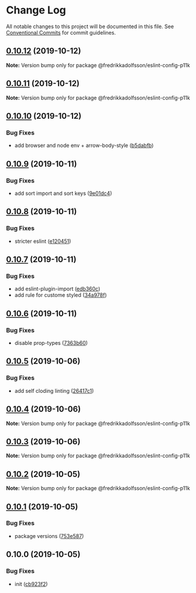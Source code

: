 # Change Log

All notable changes to this project will be documented in this file.
See [Conventional Commits](https://conventionalcommits.org) for commit guidelines.

## [0.10.12](https://github.com/fredrikkadolfsson/p11k/compare/@fredrikkadolfsson/eslint-config-p11k@0.10.11...@fredrikkadolfsson/eslint-config-p11k@0.10.12) (2019-10-12)

**Note:** Version bump only for package @fredrikkadolfsson/eslint-config-p11k





## [0.10.11](https://github.com/fredrikkadolfsson/p11k/compare/@fredrikkadolfsson/eslint-config-p11k@0.10.10...@fredrikkadolfsson/eslint-config-p11k@0.10.11) (2019-10-12)

**Note:** Version bump only for package @fredrikkadolfsson/eslint-config-p11k





## [0.10.10](https://github.com/fredrikkadolfsson/p11k/compare/@fredrikkadolfsson/eslint-config-p11k@0.10.9...@fredrikkadolfsson/eslint-config-p11k@0.10.10) (2019-10-12)


### Bug Fixes

* add browser and node env + arrow-body-style ([b5dabfb](https://github.com/fredrikkadolfsson/p11k/commit/b5dabfbd92bbc6248ea85021862d5c18a39e3d60))





## [0.10.9](https://github.com/fredrikkadolfsson/p11k/compare/@fredrikkadolfsson/eslint-config-p11k@0.10.8...@fredrikkadolfsson/eslint-config-p11k@0.10.9) (2019-10-11)


### Bug Fixes

* add sort import and sort keys ([9e01dc4](https://github.com/fredrikkadolfsson/p11k/commit/9e01dc49e6cc8721395c38735ebba480b5908eb7))





## [0.10.8](https://github.com/fredrikkadolfsson/p11k/compare/@fredrikkadolfsson/eslint-config-p11k@0.10.7...@fredrikkadolfsson/eslint-config-p11k@0.10.8) (2019-10-11)


### Bug Fixes

* stricter eslint ([e120451](https://github.com/fredrikkadolfsson/p11k/commit/e120451291efb1c19a1d63531628e148e28d6aef))





## [0.10.7](https://github.com/fredrikkadolfsson/p11k/compare/@fredrikkadolfsson/eslint-config-p11k@0.10.6...@fredrikkadolfsson/eslint-config-p11k@0.10.7) (2019-10-11)


### Bug Fixes

* add eslint-plugin-import ([edb360c](https://github.com/fredrikkadolfsson/p11k/commit/edb360c014eb1c4e0683561c3ed36ea57197b86b))
* add rule for custome styled ([34a978f](https://github.com/fredrikkadolfsson/p11k/commit/34a978fb01d271b5bb7fc22731ed5951e6f0d96f))





## [0.10.6](https://github.com/fredrikkadolfsson/p11k/compare/@fredrikkadolfsson/eslint-config-p11k@0.10.5...@fredrikkadolfsson/eslint-config-p11k@0.10.6) (2019-10-11)


### Bug Fixes

* disable prop-types ([7363b60](https://github.com/fredrikkadolfsson/p11k/commit/7363b6080785c9f7df2eedb1f096e3124b5a5317))





## [0.10.5](https://github.com/fredrikkadolfsson/p11k/compare/@fredrikkadolfsson/eslint-config-p11k@0.10.4...@fredrikkadolfsson/eslint-config-p11k@0.10.5) (2019-10-06)


### Bug Fixes

* add self cloding linting ([26417c1](https://github.com/fredrikkadolfsson/p11k/commit/26417c1))





## [0.10.4](https://github.com/fredrikkadolfsson/p11k/compare/@fredrikkadolfsson/eslint-config-p11k@0.10.3...@fredrikkadolfsson/eslint-config-p11k@0.10.4) (2019-10-06)

**Note:** Version bump only for package @fredrikkadolfsson/eslint-config-p11k





## [0.10.3](https://github.com/fredrikkadolfsson/p11k/compare/@fredrikkadolfsson/eslint-config-p11k@0.10.2...@fredrikkadolfsson/eslint-config-p11k@0.10.3) (2019-10-06)

**Note:** Version bump only for package @fredrikkadolfsson/eslint-config-p11k





## [0.10.2](https://github.com/fredrikkadolfsson/p11k/compare/@fredrikkadolfsson/eslint-config-p11k@0.10.1...@fredrikkadolfsson/eslint-config-p11k@0.10.2) (2019-10-05)

**Note:** Version bump only for package @fredrikkadolfsson/eslint-config-p11k





## [0.10.1](https://github.com/fredrikkadolfsson/p11k/compare/@fredrikkadolfsson/eslint-config-p11k@0.0.1...@fredrikkadolfsson/eslint-config-p11k@0.10.1) (2019-10-05)


### Bug Fixes

* package versions ([753e587](https://github.com/fredrikkadolfsson/p11k/commit/753e587))





## 0.10.0 (2019-10-05)


### Bug Fixes

* init ([cb923f2](https://github.com/fredrikkadolfsson/p11k/commit/cb923f2))
